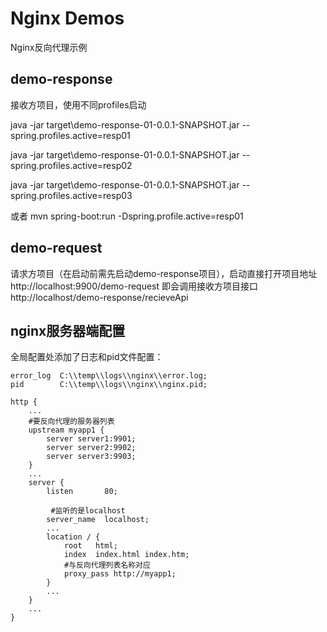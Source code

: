 # Nginx Demos
Nginx反向代理示例

## demo-response
接收方项目，使用不同profiles启动

java -jar target\demo-response-01-0.0.1-SNAPSHOT.jar --spring.profiles.active=resp01

java -jar target\demo-response-01-0.0.1-SNAPSHOT.jar --spring.profiles.active=resp02

java -jar target\demo-response-01-0.0.1-SNAPSHOT.jar --spring.profiles.active=resp03

或者
mvn spring-boot:run -Dspring.profile.active=resp01

## demo-request
 请求方项目（在启动前需先启动demo-response项目），启动直接打开项目地址 
 http://localhost:9900/demo-request 
 即会调用接收方项目接口
 http://localhost/demo-response/recieveApi


## nginx服务器端配置

全局配置处添加了日志和pid文件配置：

```
error_log  C:\\temp\\logs\\nginx\\error.log;
pid        C:\\temp\\logs\\nginx\\nginx.pid;

http {
    ...
    #要反向代理的服务器列表
    upstream myapp1 {
        server server1:9901;
        server server2:9902;
        server server3:9903;
    }
    ...
    server {
        listen       80;
		 
		 #监听的是localhost
        server_name  localhost;
        ...
        location / {
            root   html;
            index  index.html index.htm;
            #与反向代理列表名称对应
            proxy_pass http://myapp1;
        }
        ...
    }
    ...
}
```
